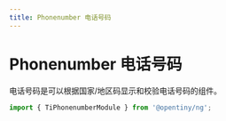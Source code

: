 ```yaml
---
title: Phonenumber 电话号码
---
```


# Phonenumber 电话号码

<div class="used-tiny">

电话号码是可以根据国家/地区码显示和校验电话号码的组件。

```typescript
import { TiPhonenumberModule } from '@opentiny/ng';
```

</div>
